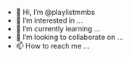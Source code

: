- 👋 Hi, I’m @playlistmmbs
- 👀 I’m interested in ...
- 🌱 I’m currently learning ...
- 💞️ I’m looking to collaborate on ...
- 📫 How to reach me ...

<!---
playlistmmbs/playlistmmbs is a ✨ special ✨ repository because its `README.md` (this file) appears on your GitHub profile.
You can click the Preview link to take a look at your changes.
--->
